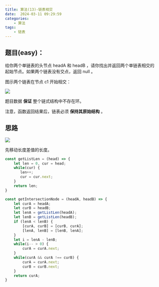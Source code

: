 ```yaml
---
title: 算法(13)-链表相交
date:  2024-03-11 09:29:59
categories:
    - 算法
tags:
    - 链表
---
```


## 题目(easy)：

给你两个单链表的头节点 headA 和 headB ，请你找出并返回两个单链表相交的起始节点。如果两个链表没有交点，返回 null 。

图示两个链表在节点 c1 开始相交：

![](https://assets.leetcode-cn.com/aliyun-lc-upload/uploads/2018/12/14/160_statement.png)

题目数据 **保证** 整个链式结构中不存在环。

注意，函数返回结果后，链表必须 **保持其原始结构** 。
<!-- more -->

## 思路

![](https://code-thinking.cdn.bcebos.com/pics/%E9%9D%A2%E8%AF%95%E9%A2%9802.07.%E9%93%BE%E8%A1%A8%E7%9B%B8%E4%BA%A4_2.png)

先移动长度差值的长度。

```javascript
const getListLen = (head) => {
    let len = 0, cur = head;
    while(cur) {
       len++;
       cur = cur.next;
    }
    return len;
}

const getIntersectionNode = (headA, headB) => {
    let curA = headA;
    let curB = headB;
    let lenA = getListLen(headA);
    let lenB = getListLen(headB);
    if (lenA < lenB) {
        [curA, curB] = [curB, curA];
        [lenA, lenB] = [lenB, lenA];
    }
    let i = lenA - lenB;
    while(i-- > 0) {
        curA = curA.next;
    }
    while(curA && curA !== curB) {
        curA = curA.next;
        curB = curB.next;
    }
    return curA;
}
```